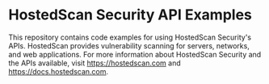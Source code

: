 # HostedScan Security API Examples

This repository contains code examples for using HostedScan Security's APIs. HostedScan provides vulnerability scanning for servers, networks, and web applications. For more information about HostedScan Security and the APIs available, visit https://hostedscan.com and https://docs.hostedscan.com.